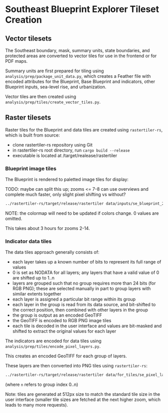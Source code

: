 # Southeast Blueprint Explorer Tileset Creation

## Vector tilesets

The Southeast boundary, mask, summary units, state boundaries, and protected areas
are converted to vector tiles for use in the frontend or for PDF maps.

Summary units are first prepared for tiling using `analysis/prep/package_unit_data.py`,
which creates a Feather file with encoded attributes for the Blueprint,
Base Blueprint and indicators, other Blueprint inputs, sea-level rise, and
urbanization.

Vector tiles are then created using `analysis/prep/tiles/create_vector_tiles.py`.

## Raster tilesets

Raster tiles for the Blueprint and data tiles are created using `rastertiler-rs`, which is built from source:

- clone rastertiler-rs repository using Git
- in rastertiler-rs root directory, run `cargo build --release`
- executable is located at <rastertiler-rs root>/target/realease/rastertiler

### Blueprint image tiles

The Blueprint is rendered to paletted image tiles for display:

TODO: maybe can split this up; zooms <= 7-8 can use overviews and complete much faster,
only slight pixel shifting vs without?

```bash
../rastertiler-rs/target/release/rastertiler data/inputs/se_blueprint_2022.tif tiles/se_blueprint_2022.mbtiles -s 512 --colormap "1:#6C6C6C,2:#8C96C6,3:#843F98,4:#4D004B" -Z 2 -z 14 --disable-overviews
```

NOTE: the colormap will need to be updated if colors change. 0 values are omitted.

This takes about 3 hours for zooms 2-14.

### Indicator data tiles

The data tiles approach generally consists of:

- each layer takes up a known number of bits to represent its full range of values
- 0 is set as NODATA for all layers; any layers that have a valid value of 0 are shifted up to 1..n
- layers are grouped such that no group requires more than 24 bits (for RGB PNG); these are selected manually in part to group layers with similar extents together
- each layer is assigned a particular bit range within its group
- each layer in the group is read from its data source, and bit-shifted to the correct position, then combined with other layers in the group
- the group is output as an encoded GeoTIFF
- the GeoTIFF is encoded to RGB PNG image tiles
- each tile is decoded in the user interface and values are bit-masked and shifted to extract the original values for each layer

The indicators are encoded for data tiles using `analysis/prep/tiles/encode_pixel_layers.py`.

This creates an encoded GeoTIFF for each group of layers.

These layers are then converted into PNG tiles using `rastertiler-rs`:

```bash
../rastertiler-rs/target/release/rastertiler data/for_tiles/se_pixel_layers_<n>.tif tiles/se_pixel_layers_<n>.mbtiles -s 512 -Z 3 -z 14
```

(where `n` refers to group index 0..n)

Note: tiles are generated at 512px size to match the standard tile size in the
user interface (smaller tile sizes are fetched at the next higher zoom, which
leads to many more requests).
